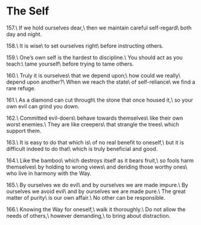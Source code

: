 The Self
========

157.\\
If we hold ourselves dear,\\
then we maintain careful self-regard\\
both day and night.

158.\\
It is wise\\
to set ourselves right\\
before instructing others.

159.\\
One’s own self is the hardest to discipline.\\
You should act as you teach:\\
tame yourself\\
before trying to tame others.

160.\\
Truly it is ourselves\\
that we depend upon;\\
how could we really\\
depend upon another?\\
When we reach the state\\
of self-reliance\\
we find a rare refuge.

161.\\
As a diamond can cut through\\
the stone that once housed it,\\
so your own evil can grind you down.

162.\\
Committed evil-doers\\
behave towards themselves\\
like their own worst enemies.\\
They are like creepers\\
that strangle the trees\\
which support them.

163.\\
It is easy to do that which is\\
of no real benefit to oneself,\\
but it is difficult indeed to do that\\
which is truly beneficial and good.

164.\\
Like the bamboo\\
which destroys itself as it bears fruit,\\
so fools harm themselves\\
by holding to wrong views\\
and deriding those worthy ones\\
who live in harmony with the Way.

165.\\
By ourselves we do evil\\
and by ourselves we are made impure.\\
By ourselves we avoid evil\\
and by ourselves we are made pure.\\
The great matter of purity\\
is our own affair.\\
No other can be responsible.

166.\\
Knowing the Way for oneself,\\
walk it thoroughly.\\
Do not allow the needs of others,\\
however demanding,\\
to bring about distraction.
